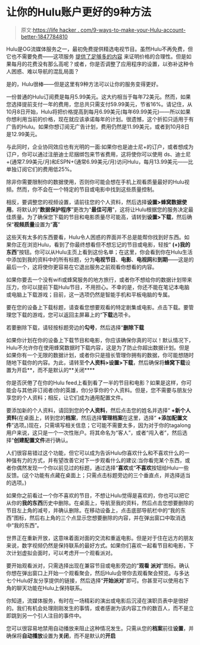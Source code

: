 # 让你的Hulu账户更好的9种方法

> 原文:[https://life hacker . com/9-ways-to-make-your-Hulu-account-better-1847784810](https://lifehacker.com/9-ways-to-make-your-hulu-account-better-1847784810)

Hulu是OG流媒体服务之一，最初免费提供精选电视节目。虽然Hulu不再免费，但它也不需要免费——这项服务 [提供了足够多的内容](https://lifehacker.com/15-hulu-originals-you-probably-arent-watching-but-defin-1847459312) 来证明价格的合理性。但是如果每月的花费没有那么高呢？或者，你是否调整了应用程序的设置，以弥补这种令人困惑、难以导航的混乱局面？

是的，Hulu很棒——但是这里有9种方法可以让你的服务变得更好。

一份普通的Hulu订阅费是每月5.99美元。这大约相当于每年72美元。然而，如果您选择提前支付一年的费用，您总共只需支付59.99美元，节省16%。请记住，从10月8日开始，Hulu将把价格提高到每月6.99美元(每年69.99美元)——所以如果你想利用当前的价格，现在就应该承诺每年的计划。很遗憾，这个折扣只适用于有广告的Hulu。如果你想订阅无广告计划，费用仍然是11.99美元，或者到10月8日是12.99美元。

与此同时，企业协同效应也有光明的一面:如果你也是迪士尼+的订户，或者想成为订户，你可以通过注册迪士尼捆绑包来节省费用，这将使你可以使用 ds、迪士尼+(通常7.99美元/月)和ESPN+(通常6.99美元/月)访问Hulu，每月13.99美元——比单独订阅它们的费用低25%。

除非你需要限制你的数据使用，否则你可能会想在手机上观看质量最好的Hulu视频。然而，你不会在一个特定的节目或电影中找到这些质量控制。

相反，要调整您的视频设置，请前往您的个人资料，然后选择**设置>蜂窝数据使用**。将默认的“**数据保护程序**”更改为“**最佳可用**”，这将让Hulu根据您的服务决定最佳质量。为了确保您下载的节目和电影质量尽可能高，请转到**设置>下载**，然后确保“**视频质量**设置为“**高**”

这些天有太多的东西要看，Hulu令人困惑的界面并不总是能帮你找到好东西。如果你正在浏览Hulu，看到了你最终想看但不想忘记的节目或电影，轻按“ **(+)我的东西**”按钮。你可以从Hulu主页上看到这份名单；在这里，你会看到你在Hulu生活中添加到我的资料中的所有标题，分为**电视节目**、**电影**、**电视网**和**到期**——这是的最后一个，这将使你更容易在它退出服务之前观看你想看的内容。

如果你要去一个没有wifi或蜂窝服务的地方旅行，或者你不想给你的数据计划带来压力，你可以提前下载Hulu节目，不用担心。不幸的是，你还不能在笔记本电脑或电脑上下载游戏；目前，这一选项仍然是智能手机和平板电脑的专属。

要在您的设备上下载标题，请查看您想要观看的特定剧集或电影。点击下载。要管理您下载的游戏，您可以返回主屏幕上的“**下载**选项卡。

若要删除下载，请轻按标题旁边的**勾号**，然后选择“**删除下载**

如果你计划在你的设备上下载节目和电影，你应该确保你真的可以！默认情况下，Hulu不允许你在使用蜂窝数据时下载内容，这是为了防止你超出数据计划。但是如果你有一个无限的数据计划，或者你只是擅长管理你拥有的数据，你可能想随时随地下载你的内容。为此，请转至**个人资料>设置>下载**，然后确保将**蜂窝下载**设置为开启**，而不是默认的**关闭****

你是否厌倦了在你的Hulu feed上看到看了一半的节目和电影？如果是这样，你可能会与其他非订阅者(你的英雄，你)分享你的个人资料。但是，您不需要与朋友分享您的个人资料；相反，让它们成为通用配置文件。

要添加新的个人资料，请回到您的**个人资料**，然后点击您的姓名并选择“ **+新个人资料**(在桌面上，转到您的**档案**，然后选择**管理档案**在这里，选择“ **+添加配置文件**”选项。)现在，只需填写相关信息；它可能不需要太多，因为对于你的tagalong用户来说，这只是一个一次性账户。将其命名为“客人”，或者“闯入者”，然后选择“**创建配置文件**进行确认。

人们很容易错过这个功能，但它可以成为告诉Hulu你喜欢什么和不喜欢什么的一种强有力的方式，并有望改善它对下一步观看什么的建议:当你看完某个东西，或者你偶然发现一个你以前见过的标题，通过选择“**喜欢**或“**不喜欢**按钮给Hulu一些反馈。(这个功能有点藏在桌面上；只需点击标题旁边的三个垂直点，并选择适当的选项。)

如果你之前看过一个你不喜欢的节目，不想让Hulu觉得是喜欢的，你也可以把它从你的**我的东西**历史中删除。在桌面上，导航至我的资料，然后点击您想要删除的节目左上角的减号，并确认删除。在移动设备上，点击底部导航栏中的“我的东西”图标，然后右上角的三个点显示您想要删除的内容，并在弹出窗口中取消选中“我的东西”。

世界正在重新开放，这意味着面对面的交流和重返电影。但是对于住在远方的朋友来说，数字视频仍然是保持联系的最好方式。如果你们喜欢一起看节目和电影，下次计划虚拟会面时，可以考虑开一个观看派对。

要开始观看派对，只需选择出现在兼容节目或电影旁边的“**观看** **派对**”图标。确认你想在弹出窗口上开始一个观看聚会，然后Hulu会带你去观看聚会预览。与多达七个Hulu好友分享提供的链接，然后选择“**开始派对**”即可。你甚至可以使用右下角的聊天功能在Hulu上保持联系。

你知道，流媒体服务，有时在一场精彩的演出或电影后沉浸在演职员表中是很好的。我们有机会处理刚刚发生的事情，或者感谢为该内容工作的数百人，而不是立即跳到另一个引人注目的事件中。

您可以很容易地禁用自动播放来阻止这种情况发生。只需从您的**档案**前往**设置**，并确保将**自动播放**设置为**关闭**，而不是默认的**开启**